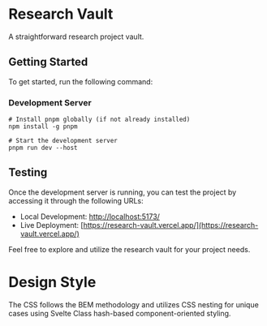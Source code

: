 # Research Vault

A straightforward research project vault.

## Getting Started

To get started, run the following command:

### Development Server

```shell
# Install pnpm globally (if not already installed)
npm install -g pnpm

# Start the development server
pnpm run dev --host
```

## Testing

Once the development server is running, you can test the project by accessing it
through the following URLs:

- Local Development: [http://localhost:5173/](http://localhost:5173/)
- Live Deployment:
  [https://research-vault.vercel.app/](https://research-vault.vercel.app/)

Feel free to explore and utilize the research vault for your project needs.

# Design Style

The CSS follows the BEM methodology and utilizes CSS nesting for unique cases
using Svelte Class hash-based component-oriented styling.
